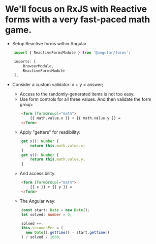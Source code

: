 # We'll focus on RxJS with Reactive forms with a very fast-paced math game.

- Setup Reactive forms within Angular
```typescript
    import { ReactiveFormsModule } from '@angular/forms';

    imports: [
        BrowserModule,
        ReactiveFormsModule
    ],
```
- Consider a custom validator: x + y = answer;
    - Access to the randomly-generated items is not too easy.
    - Use form controls for all three values. And then validate the form group:
    ```html
        <form [formGroup]="math">
            {{ math.value.x }} + {{ math.value.y }} = 
        </form>
    ```
    - Apply "getters" for readibility:
    ```typescript
        get x(): Number {
            return this.math.value.x;
        }
        get y(): Number {
            return this.math.value.y;
        }
    ```
    - And accessibility:
    ```html
        <form [formGroup]="math">
            {{ x }} + {{ y }} = 
        </form>
    ```

    - The Angular way:
    ```typescript
        const start: Date = new Date();
        let solved: number = 0;

        solved ++;
        this.secondsPer = (
          new Date().getTime() - start.getTime()
        ) / solved / 1000;

    ```